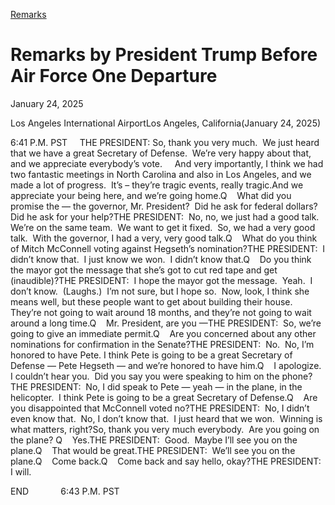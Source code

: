 [Remarks](https://www.whitehouse.gov/remarks/)

# 					Remarks by President Trump Before Air Force One Departure				

January 24, 2025

Los Angeles International AirportLos Angeles, California(January 24, 2025)

6:41 P.M. PST     THE PRESIDENT: So, thank you very much.  We just heard that we have a great Secretary of Defense.  We’re very happy about that, and we appreciate everybody’s vote.     And very importantly, I think we had two fantastic meetings in North Carolina and also in Los Angeles, and we made a lot of progress.  It’s – they’re tragic events, really tragic.And we appreciate your being here, and we’re going home.Q    What did you promise the — the governor, Mr. President?  Did he ask for federal dollars?  Did he ask for your help?THE PRESIDENT:  No, no, we just had a good talk.  We’re on the same team.  We want to get it fixed.  So, we had a very good talk.  With the governor, I had a very, very good talk.Q    What do you think of Mitch McConnell voting against Hegseth’s nomination?THE PRESIDENT:  I didn’t know that.  I just know we won.  I didn’t know that.Q    Do you think the mayor got the message that she’s got to cut red tape and get (inaudible)?THE PRESIDENT:  I hope the mayor got the message.  Yeah.  I don’t know.  (Laughs.)  I’m not sure, but I hope so.  Now, look, I think she means well, but these people want to get about building their house. They’re not going to wait around 18 months, and they’re not going to wait around a long time.Q    Mr. President, are you —THE PRESIDENT:  So, we’re going to give an immediate permit.Q    Are you concerned about any other nominations for confirmation in the Senate?THE PRESIDENT:  No.  No, I’m honored to have Pete. I think Pete is going to be a great Secretary of Defense — Pete Hegseth — and we’re honored to have him.Q    I apologize.  I couldn’t hear you.  Did you say you were speaking to him on the phone?THE PRESIDENT:  No, I did speak to Pete — yeah — in the plane, in the helicopter.  I think Pete is going to be a great Secretary of Defense.Q    Are you disappointed that McConnell voted no?THE PRESIDENT:  No, I didn’t even know that.  No, I don’t know that.  I just heard that we won.  Winning is what matters, right?So, thank you very much everybody.  Are you going on the plane? Q    Yes.THE PRESIDENT:  Good.  Maybe I’ll see you on the plane.Q    That would be great.THE PRESIDENT:  We’ll see you on the plane.Q    Come back.Q    Come back and say hello, okay?THE PRESIDENT:  I will.

END             6:43 P.M. PST
